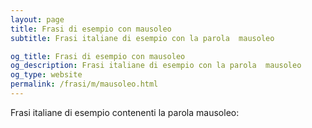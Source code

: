 ```yaml
---
layout: page
title: Frasi di esempio con mausoleo 
subtitle: Frasi italiane di esempio con la parola  mausoleo

og_title: Frasi di esempio con mausoleo 
og_description: Frasi italiane di esempio con la parola  mausoleo
og_type: website
permalink: /frasi/m/mausoleo.html
---
```


Frasi italiane di esempio contenenti la parola mausoleo:


